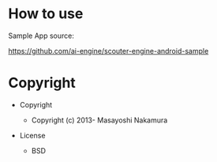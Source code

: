 # How to use
Sample App source:

https://github.com/ai-engine/scouter-engine-android-sample
# Copyright

* Copyright

  * Copyright (c) 2013- Masayoshi Nakamura

* License

  * BSD
